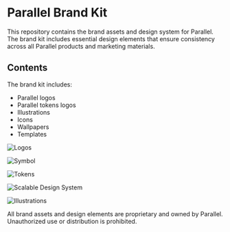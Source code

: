 # Parallel Brand Kit

This repository contains the brand assets and design system for Parallel. The brand kit includes essential design elements that ensure consistency across all Parallel products and marketing materials.

## Contents

The brand kit includes:

- Parallel logos
- Parallel tokens logos
- Illustrations
- Icons
- Wallpapers
- Templates

![Logos](https://github.com/user-attachments/assets/2d869687-e4ed-461a-a6f7-c007d1a25a8b)

![Symbol](https://github.com/user-attachments/assets/f40a415d-374d-494e-8fe5-21341b008dce)

![Tokens](https://github.com/user-attachments/assets/9bd90465-97c1-401b-903a-44c0e09e54ec)

![Scalable Design System](https://github.com/user-attachments/assets/398aedd9-5f25-47c2-9984-298eb20bb465)

![Illustrations](https://github.com/user-attachments/assets/b56816a9-8ff1-41c4-a3d1-f1a9456e0ae4)

All brand assets and design elements are proprietary and owned by Parallel. Unauthorized use or distribution is prohibited.
